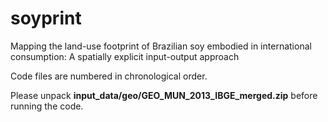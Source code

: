 # soyprint
Mapping the land-use footprint of Brazilian soy embodied in international consumption: A spatially explicit input-output approach

Code files are numbered in chronological order.

Please unpack **input_data/geo/GEO_MUN_2013_IBGE_merged.zip** before running the code.
